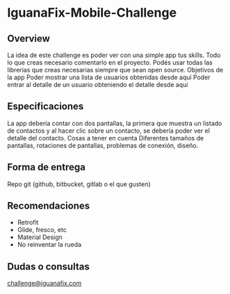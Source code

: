 # IguanaFix-Mobile-Challenge

## Overview

La idea de este challenge es poder ver con una simple app tus skills. Todo lo que creas necesario comentarlo en el proyecto.
Podés usar todas las librerias que creas necesarias siempre que sean open source.
Objetivos de la app
Poder mostrar una lista de usuarios obtenidas desde aquí 
Poder entrar al detalle de un usuario obteniendo el detalle desde aquí

## Especificaciones

La app debería contar con dos pantallas, la primera que muestra un listado de contactos y al hacer clic sobre un contacto, se debería poder ver el detalle del contacto.
Cosas a tener en cuenta
Diferentes tamaños de pantallas, rotaciones de pantallas, problemas de conexión, diseño.

## Forma de entrega
Repo git (github, bitbucket, gitlab o el que gusten)

## Recomendaciones
* Retrofit
* Glide, fresco, etc
* Material Design
* No reinventar la rueda
 
## Dudas o consultas
challenge@iguanafix.com
